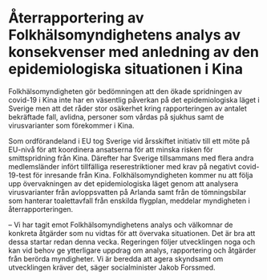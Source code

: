 # Återrapportering av Folkhälsomyndighetens analys av konsekvenser med anledning av den epidemiologiska situationen i Kina

Folkhälsomyndigheten gör bedömningen att den ökade spridningen av covid\-19 i Kina inte har en väsentlig påverkan på det epidemiologiska läget i Sverige men att det råder stor osäkerhet kring rapporteringen av antalet bekräftade fall, avlidna, personer som vårdas på sjukhus samt de virusvarianter som förekommer i Kina.

Som ordförandeland i EU tog Sverige vid årsskiftet initiativ till ett möte på EU\-nivå för att koordinera ansatserna för att minska risken för smittspridning från Kina. Därefter har Sverige tillsammans med flera andra medlemsländer infört tillfälliga reserestriktioner med krav på negativt covid\-19\-test för inresande från Kina. Folkhälsomyndigheten kommer nu att följa upp övervakningen av det epidemiologiska läget genom att analysera virusvarianter från avloppsvatten på Arlanda samt från de tömningsbilar som hanterar toalettavfall från enskilda flygplan, meddelar myndigheten i återrapporteringen.

– Vi har tagit emot Folkhälsomyndighetens analys och välkomnar de konkreta åtgärder som nu vidtas för att övervaka situationen. Det är bra att dessa startar redan denna vecka. Regeringen följer utvecklingen noga och kan vid behov ge ytterligare uppdrag om analys, rapportering och åtgärder från berörda myndigheter. Vi är beredda att agera skyndsamt om utvecklingen kräver det, säger socialminister Jakob Forssmed.
